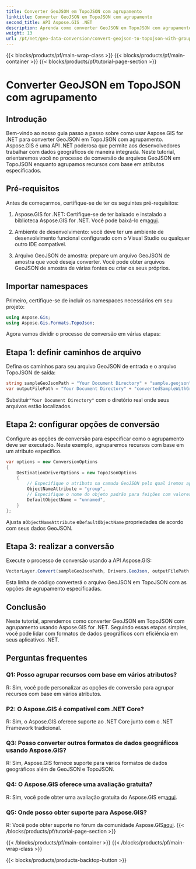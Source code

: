 ```yaml
---
title: Converter GeoJSON em TopoJSON com agrupamento
linktitle: Converter GeoJSON em TopoJSON com agrupamento
second_title: API Aspose.GIS .NET
description: Aprenda como converter GeoJSON em TopoJSON com agrupamento usando Aspose.GIS for .NET neste tutorial abrangente.
weight: 13
url: /pt/net/geo-data-conversion/convert-geojson-to-topojson-with-grouping/
---
```


{{< blocks/products/pf/main-wrap-class >}}
{{< blocks/products/pf/main-container >}}
{{< blocks/products/pf/tutorial-page-section >}}

# Converter GeoJSON em TopoJSON com agrupamento

## Introdução

Bem-vindo ao nosso guia passo a passo sobre como usar Aspose.GIS for .NET para converter GeoJSON em TopoJSON com agrupamento. Aspose.GIS é uma API .NET poderosa que permite aos desenvolvedores trabalhar com dados geográficos de maneira integrada. Neste tutorial, orientaremos você no processo de conversão de arquivos GeoJSON em TopoJSON enquanto agrupamos recursos com base em atributos especificados.

## Pré-requisitos

Antes de começarmos, certifique-se de ter os seguintes pré-requisitos:

1.  Aspose.GIS for .NET: Certifique-se de ter baixado e instalado a biblioteca Aspose.GIS for .NET. Você pode baixá-lo em[aqui](https://releases.aspose.com/gis/net/).

2. Ambiente de desenvolvimento: você deve ter um ambiente de desenvolvimento funcional configurado com o Visual Studio ou qualquer outro IDE compatível.

3. Arquivo GeoJSON de amostra: prepare um arquivo GeoJSON de amostra que você deseja converter. Você pode obter arquivos GeoJSON de amostra de várias fontes ou criar os seus próprios.

## Importar namespaces

Primeiro, certifique-se de incluir os namespaces necessários em seu projeto:

```csharp
using Aspose.Gis;
using Aspose.Gis.Formats.TopoJson;
```


Agora vamos dividir o processo de conversão em várias etapas:

## Etapa 1: definir caminhos de arquivo

Defina os caminhos para seu arquivo GeoJSON de entrada e o arquivo TopoJSON de saída:

```csharp
string sampleGeoJsonPath = "Your Document Directory" + "sample.geojson";
var outputFilePath = "Your Document Directory" + "convertedSampleWithGrouping_out.topojson";
```

 Substituir`"Your Document Directory"` com o diretório real onde seus arquivos estão localizados.

## Etapa 2: configurar opções de conversão

Configure as opções de conversão para especificar como o agrupamento deve ser executado. Neste exemplo, agruparemos recursos com base em um atributo específico.

```csharp
var options = new ConversionOptions
{
    DestinationDriverOptions = new TopoJsonOptions
    {
        // Especifique o atributo na camada GeoJSON pelo qual iremos agrupar em objetos
        ObjectNameAttribute = "group",
        // Especifique o nome do objeto padrão para feições com valores de atributos desconhecidos
        DefaultObjectName = "unnamed",
    }
};
```

 Ajusta a`ObjectNameAttribute` e`DefaultObjectName` propriedades de acordo com seus dados GeoJSON.

## Etapa 3: realizar a conversão

Execute o processo de conversão usando a API Aspose.GIS:

```csharp
VectorLayer.Convert(sampleGeoJsonPath, Drivers.GeoJson, outputFilePath, Drivers.TopoJson, options);
```

Esta linha de código converterá o arquivo GeoJSON em TopoJSON com as opções de agrupamento especificadas.

## Conclusão

Neste tutorial, aprendemos como converter GeoJSON em TopoJSON com agrupamento usando Aspose.GIS for .NET. Seguindo essas etapas simples, você pode lidar com formatos de dados geográficos com eficiência em seus aplicativos .NET.

## Perguntas frequentes

### Q1: Posso agrupar recursos com base em vários atributos?
R: Sim, você pode personalizar as opções de conversão para agrupar recursos com base em vários atributos.

### P2: O Aspose.GIS é compatível com .NET Core?
R: Sim, o Aspose.GIS oferece suporte ao .NET Core junto com o .NET Framework tradicional.

### Q3: Posso converter outros formatos de dados geográficos usando Aspose.GIS?
R: Sim, Aspose.GIS fornece suporte para vários formatos de dados geográficos além de GeoJSON e TopoJSON.

### Q4: O Aspose.GIS oferece uma avaliação gratuita?
 R: Sim, você pode obter uma avaliação gratuita do Aspose.GIS em[aqui](https://releases.aspose.com/).

### Q5: Onde posso obter suporte para Aspose.GIS?
 R: Você pode obter suporte no fórum da comunidade Aspose.GIS[aqui](https://forum.aspose.com/c/gis/33).
{{< /blocks/products/pf/tutorial-page-section >}}

{{< /blocks/products/pf/main-container >}}
{{< /blocks/products/pf/main-wrap-class >}}

{{< blocks/products/products-backtop-button >}}
